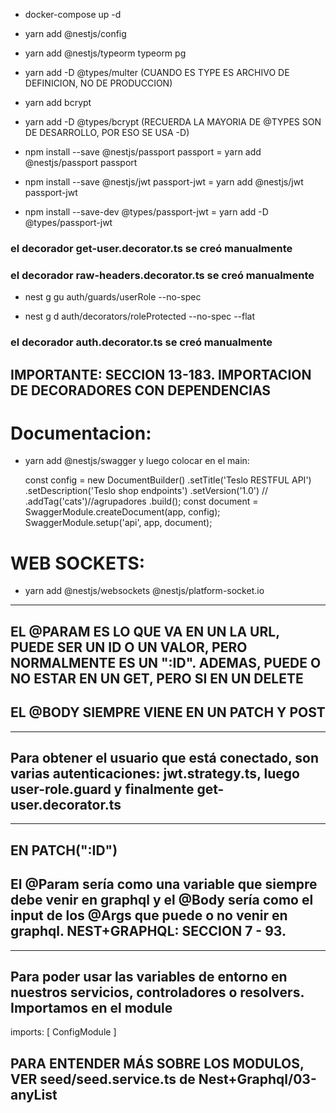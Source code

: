 - docker-compose up -d
- yarn add @nestjs/config
- yarn add @nestjs/typeorm typeorm pg
- yarn add -D @types/multer (CUANDO ES TYPE ES ARCHIVO DE DEFINICION, NO DE PRODUCCION)
- yarn add bcrypt
- yarn add -D @types/bcrypt (RECUERDA LA MAYORIA DE @TYPES SON DE DESARROLLO, POR ESO SE USA -D)

- npm install --save @nestjs/passport passport = yarn add @nestjs/passport passport
- npm install --save @nestjs/jwt passport-jwt = yarn add @nestjs/jwt passport-jwt
- npm install --save-dev @types/passport-jwt = yarn add -D @types/passport-jwt

### el decorador get-user.decorator.ts se creó manualmente
### el decorador raw-headers.decorator.ts se creó manualmente

- nest g gu auth/guards/userRole --no-spec

- nest g d auth/decorators/roleProtected --no-spec --flat

### el decorador auth.decorator.ts se creó manualmente

## IMPORTANTE: SECCION 13-183. IMPORTACION DE DECORADORES CON DEPENDENCIAS

# Documentacion:
- yarn add @nestjs/swagger
y luego colocar en el main:

    const config = new DocumentBuilder()
        .setTitle('Teslo RESTFUL API')
        .setDescription('Teslo shop endpoints')
        .setVersion('1.0')
        // .addTag('cats')//agrupadores
        .build();
    const document = SwaggerModule.createDocument(app, config);
    SwaggerModule.setup('api', app, document);

# WEB SOCKETS:
- yarn add @nestjs/websockets @nestjs/platform-socket.io

------------------

## EL @PARAM ES LO QUE VA EN UN LA URL, PUEDE SER UN ID O UN VALOR, PERO NORMALMENTE ES UN ":ID". ADEMAS, PUEDE O NO ESTAR EN UN GET, PERO SI EN UN DELETE

## EL @BODY SIEMPRE VIENE EN UN PATCH Y POST

----------------------

## Para obtener el usuario que está conectado, son varias autenticaciones: jwt.strategy.ts, luego user-role.guard y finalmente get-user.decorator.ts

------------------------
## EN PATCH(":ID")
## El @Param sería como una variable que siempre debe venir en graphql y el @Body sería como el input de los @Args que puede o no venir en graphql. NEST+GRAPHQL: SECCION 7 - 93.

-----------------------

## Para poder usar las variables de entorno en nuestros servicios, controladores o resolvers. Importamos en el module
imports: [
    ConfigModule
  ]

## PARA ENTENDER MÁS SOBRE LOS MODULOS, VER seed/seed.service.ts de Nest+Graphql/03-anyList